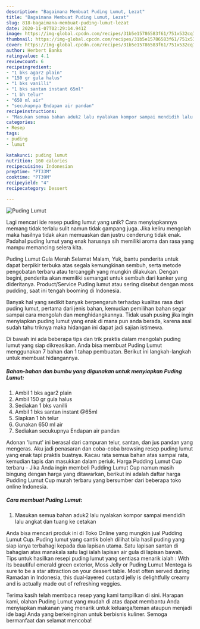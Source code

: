 ```yaml
---
description: "Bagaimana Membuat Puding Lumut, Lezat"
title: "Bagaimana Membuat Puding Lumut, Lezat"
slug: 818-bagaimana-membuat-puding-lumut-lezat
date: 2020-11-07T02:29:14.941Z
image: https://img-global.cpcdn.com/recipes/31b5e15786583f61/751x532cq70/puding-lumut-foto-resep-utama.jpg
thumbnail: https://img-global.cpcdn.com/recipes/31b5e15786583f61/751x532cq70/puding-lumut-foto-resep-utama.jpg
cover: https://img-global.cpcdn.com/recipes/31b5e15786583f61/751x532cq70/puding-lumut-foto-resep-utama.jpg
author: Herbert Banks
ratingvalue: 4.1
reviewcount: 6
recipeingredient:
- "1 bks agar2 plain"
- "150 gr gula halus"
- "1 bks vanilli"
- "1 bks santan instant 65ml"
- "1 bh telur"
- "650 ml air"
- "secukupnya Endapan air pandan"
recipeinstructions:
- "Masukan semua bahan aduk2 lalu nyalakan kompor sampai mendidih lalu angkat dan tuang ke cetakan"
categories:
- Resep
tags:
- puding
- lumut

katakunci: puding lumut 
nutrition: 160 calories
recipecuisine: Indonesian
preptime: "PT33M"
cooktime: "PT39M"
recipeyield: "4"
recipecategory: Dessert

---
```



![Puding Lumut](https://img-global.cpcdn.com/recipes/31b5e15786583f61/751x532cq70/puding-lumut-foto-resep-utama.jpg)

Lagi mencari ide resep puding lumut yang unik? Cara menyiapkannya memang tidak terlalu sulit namun tidak gampang juga. Jika keliru mengolah maka hasilnya tidak akan memuaskan dan justru cenderung tidak enak. Padahal puding lumut yang enak harusnya sih memiliki aroma dan rasa yang mampu memancing selera kita.

Puding Lumut Gula Merah Selamat Malam, Yuk, bantu penderita untuk dapat berpikir terbuka atas segala kemungkinan sembuh, serta metode pengobatan terbaru atau tercanggih yang mungkin dilakukan. Dengan begini, penderita akan memiliki semangat untuk sembuh dari kanker yang dideritanya. Product/Service Puding lumut atau sering disebut dengan moss pudding, saat ini tengah booming di Indonesia.

Banyak hal yang sedikit banyak berpengaruh terhadap kualitas rasa dari puding lumut, pertama dari jenis bahan, kemudian pemilihan bahan segar sampai cara mengolah dan menghidangkannya. Tidak usah pusing jika ingin menyiapkan puding lumut yang enak di mana pun anda berada, karena asal sudah tahu triknya maka hidangan ini dapat jadi sajian istimewa.


Di bawah ini ada beberapa tips dan trik praktis dalam mengolah puding lumut yang siap dikreasikan. Anda bisa membuat Puding Lumut menggunakan 7 bahan dan 1 tahap pembuatan. Berikut ini langkah-langkah untuk membuat hidangannya.

<!--inarticleads1-->

##### Bahan-bahan dan bumbu yang digunakan untuk menyiapkan Puding Lumut:

1. Ambil 1 bks agar2 plain
1. Ambil 150 gr gula halus
1. Sediakan 1 bks vanilli
1. Ambil 1 bks santan instant @65ml
1. Siapkan 1 bh telur
1. Gunakan 650 ml air
1. Sediakan secukupnya Endapan air pandan


Adonan &#39;lumut&#39; ini berasal dari campuran telur, santan, dan jus pandan yang mengeras. Aku jadi penasaran dan coba-coba browsing resep puding lumut yang enak tapi praktis buatnya. Kacau rata semua bahan atas sampai rata, kemudian tapis dan masukkan dalam periuk. Harga Pudding Lumut Cup terbaru - Jika Anda ingin membeli Pudding Lumut Cup namun masih bingung dengan harga yang ditawarkan, berikut ini adalah daftar harga Pudding Lumut Cup murah terbaru yang bersumber dari beberapa toko online Indonesia. 

<!--inarticleads2-->

##### Cara membuat Puding Lumut:

1. Masukan semua bahan aduk2 lalu nyalakan kompor sampai mendidih lalu angkat dan tuang ke cetakan


Anda bisa mencari produk ini di Toko Online yang mungkin jual Pudding Lumut Cup. Puding lumut yang cantik boleh dilihat bila hasil puding yang siap ianya terbahagi kepada dua lapisan utama. Satu lapisan santan di bahagian atas manakala satu lagi ialah lapisan air gula di lapisan bawah. Tips untuk hasilkan resepi puding lumut yang sentiasa menarik ialah : With its beautiful emerald green exterior, Moss Jelly or Puding Lumut Mentega is sure to be a star attraction on your dessert table. Most often served during Ramadan in Indonesia, this dual-layered custard jelly is delightfully creamy and is actually made out of refreshing veggies. 

Terima kasih telah membaca resep yang kami tampilkan di sini. Harapan kami, olahan Puding Lumut yang mudah di atas dapat membantu Anda menyiapkan makanan yang menarik untuk keluarga/teman ataupun menjadi ide bagi Anda yang berkeinginan untuk berbisnis kuliner. Semoga bermanfaat dan selamat mencoba!
